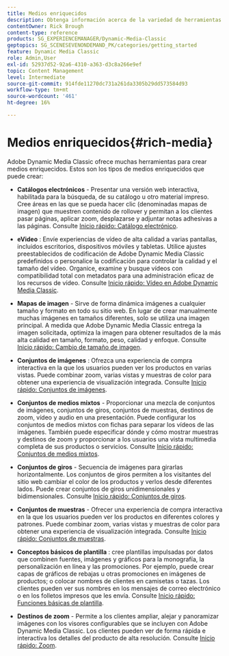 ```yaml
---
title: Medios enriquecidos
description: Obtenga información acerca de la variedad de herramientas de Adobe Dynamic Media Classic que pueden ayudarle a crear medios enriquecidos.
contentOwner: Rick Brough
content-type: reference
products: SG_EXPERIENCEMANAGER/Dynamic-Media-Classic
geptopics: SG_SCENESEVENONDEMAND_PK/categories/getting_started
feature: Dynamic Media Classic
role: Admin,User
exl-id: 52937d52-92a6-4310-a363-d3c8a266e9ef
topic: Content Management
level: Intermediate
source-git-commit: 914fde11270dc731a261da3305b29dd573584d93
workflow-type: tm+mt
source-wordcount: '461'
ht-degree: 16%

---
```


# Medios enriquecidos{#rich-media}

Adobe Dynamic Media Classic ofrece muchas herramientas para crear medios enriquecidos. Estos son los tipos de medios enriquecidos que puede crear:

* **Catálogos electrónicos** - Presentar una versión web interactiva, habilitada para la búsqueda, de su catálogo u otro material impreso. Cree áreas en las que se pueda hacer clic (denominadas mapas de imagen) que muestren contenido de rollover y permitan a los clientes pasar páginas, aplicar zoom, desplazarse y adjuntar notas adhesivas a las páginas.
Consulte [Inicio rápido: Catálogo electrónico](/help/using/quick-start-ecatalog.md).

* **eVideo** : Envíe experiencias de vídeo de alta calidad a varias pantallas, incluidos escritorios, dispositivos móviles y tabletas. Utilice ajustes preestablecidos de codificación de Adobe Dynamic Media Classic predefinidos o personalice la codificación para controlar la calidad y el tamaño del vídeo. Organice, examine y busque vídeos con compatibilidad total con metadatos para una administración eficaz de los recursos de vídeo.
Consulte [Inicio rápido: Vídeo en Adobe Dynamic Media Classic](/help/using/quick-start-video.md).

* **Mapas de imagen** - Sirve de forma dinámica imágenes a cualquier tamaño y formato en todo su sitio web. En lugar de crear manualmente muchas imágenes en tamaños diferentes, solo se utiliza una imagen principal. A medida que Adobe Dynamic Media Classic entrega la imagen solicitada, optimiza la imagen para obtener resultados de la más alta calidad en tamaño, formato, peso, calidad y enfoque.
Consulte [Inicio rápido: Cambio de tamaño de imagen](/help/using/quick-start-image-sizing.md).

* **Conjuntos de imágenes** : Ofrezca una experiencia de compra interactiva en la que los usuarios pueden ver los productos en varias vistas. Puede combinar zoom, varias vistas y muestras de color para obtener una experiencia de visualización integrada.
Consulte [Inicio rápido: Conjuntos de imágenes](/help/using/quick-start-image-sets.md).

* **Conjuntos de medios mixtos** - Proporcionar una mezcla de conjuntos de imágenes, conjuntos de giros, conjuntos de muestras, destinos de zoom, vídeo y audio en una presentación. Puede configurar los conjuntos de medios mixtos con fichas para separar los vídeos de las imágenes. También puede especificar dónde y cómo mostrar muestras y destinos de zoom y proporcionar a los usuarios una vista multimedia completa de sus productos o servicios.
Consulte [Inicio rápido: Conjuntos de medios mixtos](/help/using/quick-start-mixed-media-sets.md).

* **Conjuntos de giros** - Secuencia de imágenes para girarlas horizontalmente. Los conjuntos de giros permiten a los visitantes del sitio web cambiar el color de los productos y verlos desde diferentes lados. Puede crear conjuntos de giros unidimensionales y bidimensionales.
Consulte [Inicio rápido: Conjuntos de giros](/help/using/quick-start-spin-sets.md).

* **Conjuntos de muestras** - Ofrecer una experiencia de compra interactiva en la que los usuarios pueden ver los productos en diferentes colores y patrones. Puede combinar zoom, varias vistas y muestras de color para obtener una experiencia de visualización integrada.
Consulte [Inicio rápido: Conjuntos de muestras](/help/using/quick-start-swatch-sets.md).

* **Conceptos básicos de plantilla** : cree plantillas impulsadas por datos que combinen fuentes, imágenes y gráficos para la monografía, la personalización en línea y las promociones. Por ejemplo, puede crear capas de gráficos de rebajas u otras promociones en imágenes de productos; o colocar nombres de clientes en camisetas o tazas. Los clientes pueden ver sus nombres en los mensajes de correo electrónico o en los folletos impresos que les envía.
Consulte [Inicio rápido: Funciones básicas de plantilla](/help/using/quick-start-template-basics.md).

* **Destinos de zoom** - Permite a los clientes ampliar, alejar y panoramizar imágenes con los visores configurables que se incluyen con Adobe Dynamic Media Classic. Los clientes pueden ver de forma rápida e interactiva los detalles del producto de alta resolución.
Consulte [Inicio rápido: Zoom](/help/using/quick-start-zoom.md).
